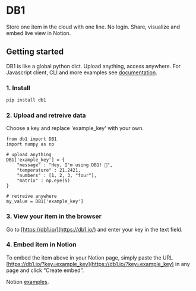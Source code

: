 # DB1

Store one item in the cloud with one line. No login. Share, visualize and embed live view in Notion.


## Getting started

DB1 is like a global python dict. Upload anything, access anywhere. For Javascript client, CLI and more examples see [documentation](https://db1-io.notion.site/DB1-Documentation-f5942d3984f7456ca49fba70c971bbf6).


### 1. Install
~~~bash
pip install db1
~~~


### 2. Upload and retreive data
Choose a key and replace 'example_key' with your own.
~~~
from db1 import DB1
import numpy as np

# upload anything
DB1['example_key'] = {
    "message" : "Hey, I'm using DB1! 🤙",
    "temperature" : 21.2421,
    "numbers" : [1, 2, 3, "four"],
    "matrix" : np.eye(5)
}

# retreive anywhere
my_value = DB1['example_key']
~~~


### 3. View your item in the browser

Go to [https://db1.io/](https://db1.io/) and enter your key in the text field.


### 4. Embed item in Notion

To embed the item above in your Notion page, simply paste the URL [https://db1.io/?key=example_key](https://db1.io/?key=example_key) in any page and click “Create embed”.

Notion [examples](https://db1-io.notion.site/Embed-live-DB1-item-in-Notion-a3b1b8a7face4e9aa1bc527881ffd779#ac1e7313c0334d5cb1859dd02d248aaa).
